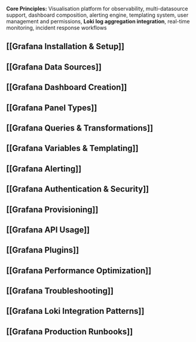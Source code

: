 **Core Principles:** Visualisation platform for observability, multi-datasource support, dashboard composition, alerting engine, templating system, user management and permissions, **Loki log aggregation integration**, real-time monitoring, incident response workflows

## [[Grafana Installation & Setup]] 
## [[Grafana Data Sources]] 
## [[Grafana Dashboard Creation]]
## [[Grafana Panel Types]]
## [[Grafana Queries & Transformations]] 
## [[Grafana Variables & Templating]] 
## [[Grafana Alerting]] 
## [[Grafana Authentication & Security]] 
## [[Grafana Provisioning]] 
## [[Grafana API Usage]] 
## [[Grafana Plugins]] 
## [[Grafana Performance Optimization]] 
## [[Grafana Troubleshooting]]
## [[Grafana Loki Integration Patterns]]
## [[Grafana Production Runbooks]]